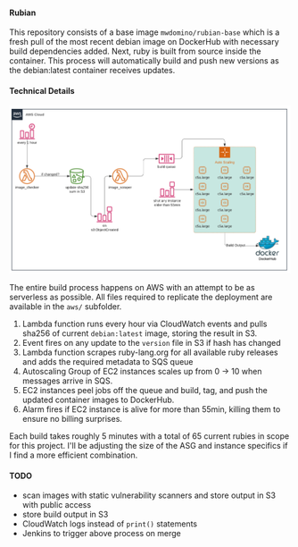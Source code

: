 #### Rubian
This repository consists of a base image `mwdomino/rubian-base` which is a 
fresh pull of the most recent debian image on DockerHub with necessary build 
dependencies added. Next, ruby is built from source inside the container. This
process will automatically build and push new versions as the debian:latest
container receives updates.

#### Technical Details
![diagram](https://github.com/mwdomino/rubian/blob/master/diagram.png?raw=true)

The entire build process happens on AWS with an attempt to be as serverless as
possible. All files required to replicate the deployment are available in the `aws/`
subfolder.

1. Lambda function runs every hour via CloudWatch events and pulls sha256 of current
`debian:latest` image, storing the result in S3.
2. Event fires on any update to the `version` file in S3 if hash has changed
3. Lambda function scrapes ruby-lang.org for all available ruby releases and adds
the required metadata to SQS queue
4. Autoscaling Group of EC2 instances scales up from 0 -> 10 when messages arrive in
SQS.
5. EC2 instances peel jobs off the queue and build, tag, and push the updated container
images to DockerHub.
6. Alarm fires if EC2 instance is alive for more than 55min, killing them to ensure no
billing surprises.

Each build takes roughly 5 minutes with a total of 65 current rubies in scope for this
project. I'll be adjusting the size of the ASG and instance specifics if I find a more
efficient combination.

#### TODO
* scan images with static vulnerability scanners and store output in S3 with public
access
* store build output in S3
* CloudWatch logs instead of `print()` statements
* Jenkins to trigger above process on merge
